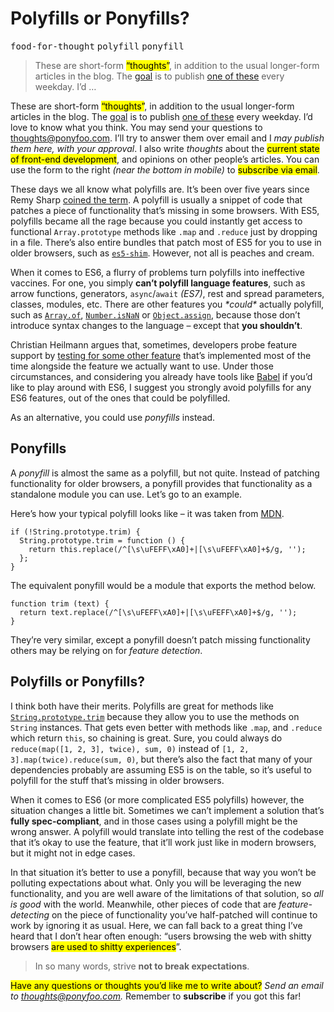 <h1>Polyfills or Ponyfills?</h1>

<p><kbd>food-for-thought</kbd> <kbd>polyfill</kbd> <kbd>ponyfill</kbd></p>

<blockquote><p>These are short-form <mark class="md-mark">&#x201C;thoughts&#x201D;</mark>, in addition to the usual longer-form articles in the blog. The <a href="https://ponyfoo.com/articles/food-for-thought-begins">goal</a> is to publish <a href="https://ponyfoo.com/articles/tagged/food-for-thought">one of these</a> every weekday. I&#x2019;d &#x2026;</p></blockquote>

<div><p>These are short-form <mark class="md-mark">&#x201C;thoughts&#x201D;</mark>, in addition to the usual longer-form articles in the blog. The <a href="https://ponyfoo.com/articles/food-for-thought-begins">goal</a> is to publish <a href="https://ponyfoo.com/articles/tagged/food-for-thought">one of these</a> every weekday. I&#x2019;d love to know what you think. You may send your questions to <a href="mailto:thoughts@ponyfoo.com">thoughts@ponyfoo.com</a>. I&#x2019;ll try to answer them over email and I <em>may publish them here, with your approval</em>. I also write <em>thoughts</em> about the <mark class="md-mark">current state of front-end development</mark>, and opinions on other people&#x2019;s articles. You can use the form to the right <em>(near the bottom in mobile)</em> to <mark class="md-mark">subscribe via email</mark>.</p></div>

<div></div>

<div><p>These days we all know what polyfills are. It&#x2019;s been over five years since Remy Sharp <a href="https://plus.google.com/+PaulIrish/posts/4okUyAE1qQH" target="_blank">coined the term</a>. A polyfill is usually a snippet of code that patches a piece of functionality that&#x2019;s missing in some browsers. With ES5, polyfills became all the rage because you could instantly get access to functional <code class="md-code md-code-inline">Array.prototype</code> methods like <code class="md-code md-code-inline">.map</code> and <code class="md-code md-code-inline">.reduce</code> just by dropping in a file. There&#x2019;s also entire bundles that patch most of ES5 for you to use in older browsers, such as <a href="https://github.com/es-shims/es5-shim" target="_blank"><code class="md-code md-code-inline">es5-shim</code></a>. However, not all is peaches and cream.</p> <p>When it comes to ES6, a flurry of problems turn polyfills into ineffective vaccines. For one, you simply <strong>can&#x2019;t polyfill language features</strong>, such as arrow functions, generators, <code class="md-code md-code-inline">async</code>/<code class="md-code md-code-inline">await</code> <em>(ES7)</em>, rest and spread parameters, classes, modules, etc. There are other features you <em>*could*</em> actually polyfill, such as <a href="https://developer.mozilla.org/en-US/docs/Web/JavaScript/Reference/Global_Objects/Array/of" target="_blank"><code class="md-code md-code-inline">Array.of</code></a>, <a href="https://developer.mozilla.org/en-US/docs/Web/JavaScript/Reference/Global_Objects/Number/isNaN" target="_blank"><code class="md-code md-code-inline">Number.isNaN</code></a> or <a href="https://developer.mozilla.org/en/docs/Web/JavaScript/Reference/Global_Objects/Object/assign" target="_blank"><code class="md-code md-code-inline">Object.assign</code></a>, because those don&#x2019;t introduce syntax changes to the language &#x2013; except that <strong>you shouldn&#x2019;t</strong>.</p></div>

<div><p>Christian Heilmann argues that, sometimes, developers probe feature support by <a href="http://christianheilmann.com/2015/08/17/how-about-we-make-es6-the-new-baseline/" target="_blank" aria-label="&apos;How About We Make ES6 the New Baseline?&apos; asks @codepo8">testing for some other feature</a> that&#x2019;s implemented most of the time alongside the feature we actually want to use. Under those circumstances, and considering you already have tools like <a href="https://github.com/babel/babel" target="_blank" aria-label="babel/babel on GitHub">Babel</a> if you&#x2019;d like to play around with ES6, I suggest you strongly avoid polyfills for any ES6 features, out of the ones that could be polyfilled.</p> <p>As an alternative, you could use <em>ponyfills</em> instead.</p> <h2 id="ponyfills">Ponyfills</h2> <p>A <em>ponyfill</em> is almost the same as a polyfill, but not quite. Instead of patching functionality for older browsers, a ponyfill provides that functionality as a standalone module you can use. Let&#x2019;s go to an example.</p> <p>Here&#x2019;s how your typical polyfill looks like &#x2013; it was taken from <a href="https://developer.mozilla.org/en/docs/Web/JavaScript/Reference/Global_Objects/String/trim" target="_blank" aria-label="String.prototype.trim() &#x2013; MDN">MDN</a>.</p> <pre class="md-code-block"><code class="md-code md-lang-javascript"><span class="md-code-keyword">if</span> (!<span class="md-code-built_in">String</span>.prototype.trim) {
  <span class="md-code-built_in">String</span>.prototype.trim = <span class="md-code-function"><span class="md-code-keyword">function</span> <span class="md-code-params">()</span> </span>{
    <span class="md-code-keyword">return</span> <span class="md-code-keyword">this</span>.replace(<span class="md-code-regexp">/^[\s\uFEFF\xA0]+|[\s\uFEFF\xA0]+$/g</span>, <span class="md-code-string">&apos;&apos;</span>);
  };
}
</code></pre> <p>The equivalent ponyfill would be a module that exports the method below.</p> <pre class="md-code-block"><code class="md-code md-lang-javascript"><span class="md-code-function"><span class="md-code-keyword">function</span> <span class="md-code-title">trim</span> <span class="md-code-params">(text)</span> </span>{
  <span class="md-code-keyword">return</span> text.replace(<span class="md-code-regexp">/^[\s\uFEFF\xA0]+|[\s\uFEFF\xA0]+$/g</span>, <span class="md-code-string">&apos;&apos;</span>);
}
</code></pre> <p>They&#x2019;re very similar, except a ponyfill doesn&#x2019;t patch missing functionality others may be relying on for <em>feature detection</em>.</p> <h2 id="polyfills-or-ponyfills">Polyfills or Ponyfills?</h2> <p>I think both have their merits. Polyfills are great for methods like <a href="https://developer.mozilla.org/en/docs/Web/JavaScript/Reference/Global_Objects/String/trim" target="_blank" aria-label="String.prototype.trim() &#x2013; MDN"><code class="md-code md-code-inline">String.prototype.trim</code></a> because they allow you to use the methods on <code class="md-code md-code-inline">String</code> instances. That gets even better with methods like <code class="md-code md-code-inline">.map</code>, and <code class="md-code md-code-inline">.reduce</code> which return <code class="md-code md-code-inline">this</code>, so chaining is great. Sure, you could always do <code class="md-code md-code-inline">reduce(map([1, 2, 3], twice), sum, 0)</code> instead of <code class="md-code md-code-inline">[1, 2, 3].map(twice).reduce(sum, 0)</code>, but there&#x2019;s also the fact that many of your dependencies probably are assuming ES5 is on the table, so it&#x2019;s useful to polyfill for the stuff that&#x2019;s missing in older browsers.</p> <p>When it comes to ES6 (or more complicated ES5 polyfills) however, the situation changes a little bit. Sometimes we can&#x2019;t implement a solution that&#x2019;s <strong>fully spec-compliant</strong>, and in those cases using a polyfill might be the wrong answer. A polyfill would translate into telling the rest of the codebase that it&#x2019;s okay to use the feature, that it&#x2019;ll work just like in modern browsers, but it might not in edge cases.</p> <p>In that situation it&#x2019;s better to use a ponyfill, because that way you won&#x2019;t be polluting expectations about what. Only you will be leveraging the new functionality, and you are well aware of the limitations of that solution, so <em>all is good</em> with the world. Meanwhile, other pieces of code that are <em>feature-detecting</em> on the piece of functionality you&#x2019;ve half-patched will continue to work by ignoring it as usual. Here, we can fall back to a great thing I&#x2019;ve heard that I don&#x2019;t hear often enough: &#x201C;users browsing the web with shitty browsers <mark class="md-mark">are used to shitty experiences</mark>&#x201D;.</p> <blockquote> <p>In so many words, strive <strong>not to break expectations</strong>.</p> </blockquote> <p><mark class="md-mark">Have any questions or thoughts you&#x2019;d like me to write about?</mark> <em>Send an email to <a href="mailto:thoughts@ponyfoo.com" aria-label="Send me your questions and feedback!">thoughts@ponyfoo.com</a>.</em> Remember to <strong>subscribe</strong> if you got this far!</p></div>

